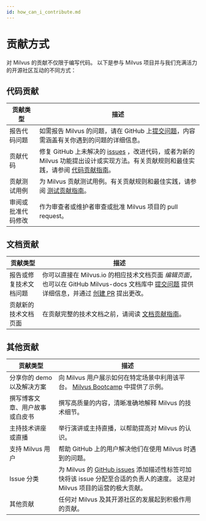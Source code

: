 ```yaml
---
id: how_can_i_contribute.md
---
```

# 贡献方式

对 Milvus 的贡献不仅限于编写代码。 以下是参与 Milvus 项目并与我们充满活力的开源社区互动的不同方式：

## 代码贡献

| 贡献类型           | 描述                                                         |
| ------------------ | ------------------------------------------------------------ |
| 报告代码问题       | 如需报告 Milvus 的问题，请在 GitHub 上[提交问题](https://github.com/milvus-io/milvus/issues/new/choose)，内容需涵盖有关你遇到的问题的详细信息。 |
| 贡献代码           | 修复 GitHub 上未解决的 [issues](https://github.com/milvus-io/milvus/issues) ，改进代码，或者为新的 Milvus 功能提出设计或实现方法。有关贡献规则和最佳实践，请参阅 [代码贡献指南](contributing_to_milvus.md)。 |
| 贡献测试用例       | 为 Milvus 贡献测试用例。有关贡献规则和最佳实践，请参阅 [测试贡献指南](contributing_test.md)。 |
| 审阅或批准代码修改 | 作为审查者或维护者审查或批准 Milvus 项目的 pull request。    |

## 文档贡献

| 贡献类型               | 描述                                                         |
| ---------------------- | ------------------------------------------------------------ |
| 报告或修复技术文档问题 | 你可以直接在 Milvus.io 的相应技术文档页面 *编辑页面*，也可以在 GitHub Milvus-docs 文档库中 [提交问题](https://github.com/milvus-io/milvus-docs/issues/new/choose) 提供详细信息，并通过 [创建 PR](https://github.com/milvus-io/milvus-docs/pulls) 提出更改。 |
| 贡献新的技术文档页面   | 在贡献完整的技术文档之前，请阅读 [文档贡献指南](contributing_documentation.md)。          |



## 其他贡献

| 贡献类型                       | 描述                                                         |
| ------------------------------ | ------------------------------------------------------------ |
| 分享你的 demo 以及解决方案     | 向 Milvus 用户展示如何在特定场景中利用该平台。 [Milvus Bootcamp](https://github.com/milvus-io/bootcamp) 中提供了示例。 |
| 撰写博客文章、用户故事或白皮书 | 撰写高质量的内容，清晰准确地解释 Milvus 的技术细节。         |
| 主持技术讲座或直播             | 举行演讲或主持直播，以帮助提高对 Milvus 的认识。             |
| 支持 Milvus 用户               | 帮助 GitHub 上的用户解决他们在使用 Milvus 时遇到的问题。     |
| Issue 分类                     | 为 Milvus 的 [GitHub issues](https://github.com/milvus-io/milvus/issues) 添加描述性标签可加快将该 issue 分配至合适的负责人的速度。 这是对 Milvus 项目的运营的极大贡献。 |
| 其他贡献                       | 任何对 Milvus 及其开源社区的发展起到积极作用的贡献。         |

